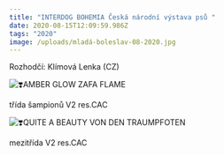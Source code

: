 ```yaml
---
title: "INTERDOG BOHEMIA Česká národní výstava psů "
date: 2020-08-15T12:09:59.986Z
tags: "2020"
image: /uploads/mladá-boleslav-08-2020.jpg
---
```

 Rozhodčí: Klímová Lenka (CZ)

![❣️](https://static.xx.fbcdn.net/images/emoji.php/v9/teb/1/16/2763.png)AMBER GLOW ZAFA FLAME

třída šampionů V2 res.CAC

![❣️](https://static.xx.fbcdn.net/images/emoji.php/v9/teb/1/16/2763.png)QUITE A BEAUTY VON DEN TRAUMPFOTEN

mezitřída V2 res.CAC